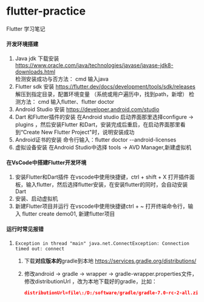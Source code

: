 # flutter-practice
Flutter 学习笔记

#### 开发环境搭建

1. Java jdk 下载安装
   https://www.oracle.com/java/technologies/javase/javase-jdk8-downloads.html     
   检测安装成功与否方法： cmd 输入java
2. Flutter sdk 安装
   https://flutter.dev/docs/development/tools/sdk/releases
   解压到指定目录，配置环境变量 （系统或用户遍历中，找到path，新增）
   检测方法： cmd 输入flutter、flutter doctor
3. Android Studio 安装
   https://developer.android.com/studio
4. Dart 和Flutter插件的安装
   在Android studio 启动界面那里选择configure -> plugins ，然后安装Flutter 和Dart，安装完成后重启，在启动界面那里看到“Create New Flutter Project"时，说明安装成功
5. Android证书的安装
    命令行输入：flutter doctor --android-licenses
6. 虚拟设备安装
   在Android Studio中选择 tools -> AVD Manager,新建虚拟机



#### 在VsCode中搭建Flutter开发环境

1. 安装Flutter和Dart插件
   在vscode中使用快捷键，ctrl + shift + X 打开插件面板，输入flutter，然后选择flutter安装，在安装flutter的同时，会自动安装Dart
2. 安装、启动虚拟机
3. 新建Flutter项目并运行
   在vscode中使用快捷键ctrl + ~ 打开终端命令行，输入  flutter create demo01, 新建flutter项目



#### 运行时常见报错

1. ```
   Exception in thread "main" java.net.ConnectException: Connection timed out: connect
   ```

   1. 下载**对应版本的**gradle到本地 https://services.gradle.org/distributions/

   2. 修改android -> gradle -> wrapper -> gradle-wrapper.properties文件，修改distributionUrl ，改为本地下载好的gradle，比如：

      ```json
      distributionUrl=file\:/D:/software/gradle/gradle-7.0-rc-2-all.zip
      ```

